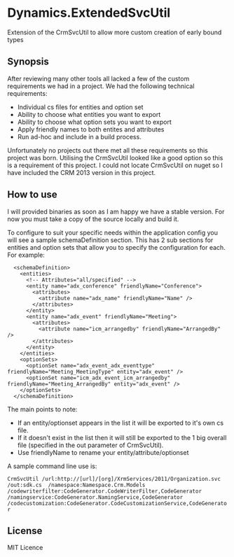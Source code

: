 # Dynamics.ExtendedSvcUtil

Extension of the CrmSvcUtil to allow more custom creation of early bound types

## Synopsis

After reviewing many other tools all lacked a few of the custom requirements we had in a project. We had the following technical requirements:

* Individual cs files for entities and option set
* Ability to choose what entities you want to export
* Ability to choose what option sets you want to export
* Apply friendly names to both entites and attributes
* Run ad-hoc and include in a build process. 

Unfortunately no projects out there met all these requirements so this project was born. Utilising the CrmSvcUtil looked like a good option so this is a requirement of this project. I could not locate CrmSvcUtil on nuget so I have included the CRM 2013 version in this project.

## How to use

I will provided binaries as soon as I am happy we have a stable version. For now you must take a copy of the source locally and build it.

To configure to suit your specific needs within the application config you will see a sample schemaDefinition section. This has 2 sub sections for entities and option sets that allow you to specify the configuration for each. For example:

```
  <schemaDefinition>
    <entities>
      <!-- Attributes="all/specified" -->
      <entity name="adx_conference" friendlyName="Conference">
        <attributes>
          <attribute name="adx_name" friendlyName="Name" />
        </attributes>
      </entity>
      <entity name="adx_event" friendlyName="Meeting">
        <attributes>
          <attribute name="icm_arrangedby" friendlyName="ArrangedBy" />
        </attributes>
      </entity>
    </entities>
    <optionSets>
      <optionSet name="adx_event_adx_eventtype" friendlyName="Meeting_MeetingType" entity="adx_event" />
      <optionSet name="icm_adx_event_icm_arrangedby" friendlyName="Meeting_ArrangedBy" entity="adx_event" />
    </optionSets>
  </schemaDefinition>
  ```

The main points to note:

* If an entity/optionset appears in the list it will be exported to it's own cs file.
* If it doesn't exist in the list then it will still be exported to the 1 big overall file (specified in the out parameter of CrmSvcUtil).
* Use friendlyName to rename your entity/attribute/optionset

A sample command line use is:

`CrmSvcUtil /url:http://[url]/[org]/XrmServices/2011/Organization.svc /out:sdk.cs  /namespace:Namespace.Crm.Models /codewriterfilter:CodeGenerator.CodeWriterFilter,CodeGenerator  /namingservice:CodeGenerator.NamingService,CodeGenerator /codecustomization:CodeGenerator.CodeCustomizationService,CodeGenerator`

## License

MIT Licence

